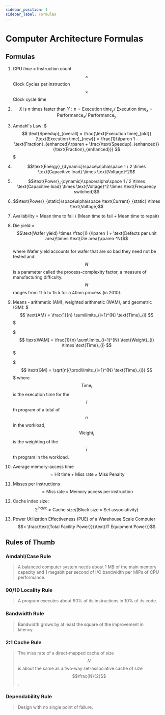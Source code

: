 ```yaml
---
sidebar_position: 1
sidebar_label: Formulas
---
```


# Computer Architecture Formulas

## Formulas

1. CPU *time* = Instruction count $$\times$$ Clock Cycles per instruction $$\times$$ Clock cycle time
2. $$X \text{ is } n \text{ times faster than } Y: n = \text{Execution time}_y / \text{ Execution time}_x = \text{Performance}_x / \text{ Performance}_y$$
3. Amdahl's Law:
   $$$
   \text{Speedup}_{overall} = \frac{\text{Execution time}_{old}}{\text{Execution time}_{new}} = \frac{1}{\lparen 1 -
   \text{Fraction}_{enhanced}\rparen + \frac{\text{Speedup}_{enhanced}}{\text{Fraction}_{enhanced}}}
   $$$
4. $$\text{Energy}_{dynamic}\space\alpha\space 1 / 2 \times \text{Capacitive load} \times \text{Voltage}^2$$
5. $$\text{Power}_{dynamic}\space\alpha\space 1 / 2 \times \text{Capacitive load} \times \text{Voltage}^2 \times \text{Frequency switched}$$
6. $$\text{Power}_{static}\space\alpha\space \text{Current}_{static} \times \text{Voltage}$$
7. Availability = Mean time to fail / (Mean time to fail + Mean time to repair)
8. Die yield = $$\text{Wafer yield} \times \frac{1} {\lparen 1 + \text{Defects per unit area}\times \text{Die
   area}\rparen ^N}$$  
   where Wafer yield accounts for wafer that are so bad they need not be tested and $$N$$ is a parameter called the
   process-complexity factor, a measure of manufacturing difficulty.
   $$N$$ ranges from 11.5 to 15.5 for a 40nm process (in 2010).
9. Means - arithmetic (AM), weighted arithmetic (WAM), and geometric (GM):
   $$$
   \text{AM} = \frac{1}{n} \sum\limits_{i=1}^{N} \text{Time}_{i}
   $$$

   $$$
   \text{WAM} = \frac{1}{n} \sum\limits_{i=1}^{N} \text{Weight}_{i} \times \text{Time}_{i}
   $$$

   $$$
   \text{GM} = \sqrt[n]{\prod\limits_{i=1}^{N} \text{Time}_{i}}
   $$$
   where $$\text{Time}_i$$ is the execution time for the $$i$$th program of a total of $$n$$ in the workload,
   $$\text{Weight}_i$$ is the weighting of the $$i$$th program in the workload.
10. Average memory-access time $$= \text{Hit time} + \text{Miss rate} \times \text{Miss Penalty}$$
11. Misses per instructions $$= \text{Miss rate} \times \text{Memory access per instruction}$$
12. Cache index size: $$2^{index} = \text{Cache size} / \lparen\text{Block size} \times \text{Set
    associativity}\rparen$$

13. Power Utilization Effectiveness (PUE) of a Warehouse Scale Computer $$= \frac{\text{Total Facility Power}}{\text{IT
    Equipment Power}}$$

## Rules of Thumb

### Amdahl/Case Rule

> A balanced computer system needs about 1 MB of the main memory capacity and 1 megabit per second of I/O
> bandwidth per MIPs of CPU performance.

### 90/10 Locality Rule

> A program executes about 90% of its instructions in 10% of its code.

### Bandwidth Rule

> Bandwidth grows by at least the square of the improvement in latency.

### 2:1 Cache Rule

> The miss rate of a direct-mapped cache of size $$N$$ is about the same as a two-way set-associative
> cache of size $$\frac{N}{2}$$.

### Dependability Rule

> Design with no single point of failure.
